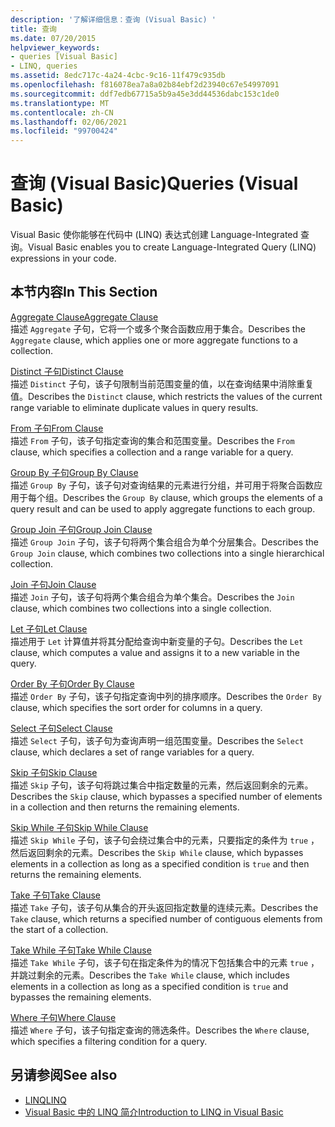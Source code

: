 ```yaml
---
description: '了解详细信息：查询 (Visual Basic) '
title: 查询
ms.date: 07/20/2015
helpviewer_keywords:
- queries [Visual Basic]
- LINQ, queries
ms.assetid: 8edc717c-4a24-4cbc-9c16-11f479c935db
ms.openlocfilehash: f816078ea7a8a02b84ebf2d23940c67e54997091
ms.sourcegitcommit: ddf7edb67715a5b9a45e3dd44536dabc153c1de0
ms.translationtype: MT
ms.contentlocale: zh-CN
ms.lasthandoff: 02/06/2021
ms.locfileid: "99700424"
---
```

# <a name="queries-visual-basic"></a><span data-ttu-id="f1109-103">查询 (Visual Basic)</span><span class="sxs-lookup"><span data-stu-id="f1109-103">Queries (Visual Basic)</span></span>

<span data-ttu-id="f1109-104">Visual Basic 使你能够在代码中 (LINQ) 表达式创建 Language-Integrated 查询。</span><span class="sxs-lookup"><span data-stu-id="f1109-104">Visual Basic enables you to create Language-Integrated Query (LINQ) expressions in your code.</span></span>  
  
## <a name="in-this-section"></a><span data-ttu-id="f1109-105">本节内容</span><span class="sxs-lookup"><span data-stu-id="f1109-105">In This Section</span></span>  

 [<span data-ttu-id="f1109-106">Aggregate Clause</span><span class="sxs-lookup"><span data-stu-id="f1109-106">Aggregate Clause</span></span>](aggregate-clause.md)  
 <span data-ttu-id="f1109-107">描述 `Aggregate` 子句，它将一个或多个聚合函数应用于集合。</span><span class="sxs-lookup"><span data-stu-id="f1109-107">Describes the `Aggregate` clause, which applies one or more aggregate functions to a collection.</span></span>  
  
 [<span data-ttu-id="f1109-108">Distinct 子句</span><span class="sxs-lookup"><span data-stu-id="f1109-108">Distinct Clause</span></span>](distinct-clause.md)  
 <span data-ttu-id="f1109-109">描述 `Distinct` 子句，该子句限制当前范围变量的值，以在查询结果中消除重复值。</span><span class="sxs-lookup"><span data-stu-id="f1109-109">Describes the `Distinct` clause, which restricts the values of the current range variable to eliminate duplicate values in query results.</span></span>  
  
 [<span data-ttu-id="f1109-110">From 子句</span><span class="sxs-lookup"><span data-stu-id="f1109-110">From Clause</span></span>](from-clause.md)  
 <span data-ttu-id="f1109-111">描述 `From` 子句，该子句指定查询的集合和范围变量。</span><span class="sxs-lookup"><span data-stu-id="f1109-111">Describes the `From` clause, which specifies a collection and a range variable for a query.</span></span>  
  
 [<span data-ttu-id="f1109-112">Group By 子句</span><span class="sxs-lookup"><span data-stu-id="f1109-112">Group By Clause</span></span>](group-by-clause.md)  
 <span data-ttu-id="f1109-113">描述 `Group By` 子句，该子句对查询结果的元素进行分组，并可用于将聚合函数应用于每个组。</span><span class="sxs-lookup"><span data-stu-id="f1109-113">Describes the `Group By` clause, which groups the elements of a query result and can be used to apply aggregate functions to each group.</span></span>  
  
 [<span data-ttu-id="f1109-114">Group Join 子句</span><span class="sxs-lookup"><span data-stu-id="f1109-114">Group Join Clause</span></span>](group-join-clause.md)  
 <span data-ttu-id="f1109-115">描述 `Group Join` 子句，该子句将两个集合组合为单个分层集合。</span><span class="sxs-lookup"><span data-stu-id="f1109-115">Describes the `Group Join` clause, which combines two collections into a single hierarchical collection.</span></span>  
  
 [<span data-ttu-id="f1109-116">Join 子句</span><span class="sxs-lookup"><span data-stu-id="f1109-116">Join Clause</span></span>](join-clause.md)  
 <span data-ttu-id="f1109-117">描述 `Join` 子句，该子句将两个集合组合为单个集合。</span><span class="sxs-lookup"><span data-stu-id="f1109-117">Describes the `Join` clause, which combines two collections into a single collection.</span></span>  
  
 [<span data-ttu-id="f1109-118">Let 子句</span><span class="sxs-lookup"><span data-stu-id="f1109-118">Let Clause</span></span>](let-clause.md)  
 <span data-ttu-id="f1109-119">描述用于 `Let` 计算值并将其分配给查询中新变量的子句。</span><span class="sxs-lookup"><span data-stu-id="f1109-119">Describes the `Let` clause, which computes a value and assigns it to a new variable in the query.</span></span>  
  
 [<span data-ttu-id="f1109-120">Order By 子句</span><span class="sxs-lookup"><span data-stu-id="f1109-120">Order By Clause</span></span>](order-by-clause.md)  
 <span data-ttu-id="f1109-121">描述 `Order By` 子句，该子句指定查询中列的排序顺序。</span><span class="sxs-lookup"><span data-stu-id="f1109-121">Describes the `Order By` clause, which specifies the sort order for columns in a query.</span></span>  
  
 [<span data-ttu-id="f1109-122">Select 子句</span><span class="sxs-lookup"><span data-stu-id="f1109-122">Select Clause</span></span>](select-clause.md)  
 <span data-ttu-id="f1109-123">描述 `Select` 子句，该子句为查询声明一组范围变量。</span><span class="sxs-lookup"><span data-stu-id="f1109-123">Describes the `Select` clause, which declares a set of range variables for a query.</span></span>  
  
 [<span data-ttu-id="f1109-124">Skip 子句</span><span class="sxs-lookup"><span data-stu-id="f1109-124">Skip Clause</span></span>](skip-clause.md)  
 <span data-ttu-id="f1109-125">描述 `Skip` 子句，该子句将跳过集合中指定数量的元素，然后返回剩余的元素。</span><span class="sxs-lookup"><span data-stu-id="f1109-125">Describes the `Skip` clause, which bypasses a specified number of elements in a collection and then returns the remaining elements.</span></span>  
  
 [<span data-ttu-id="f1109-126">Skip While 子句</span><span class="sxs-lookup"><span data-stu-id="f1109-126">Skip While Clause</span></span>](skip-while-clause.md)  
 <span data-ttu-id="f1109-127">描述 `Skip While` 子句，该子句会绕过集合中的元素，只要指定的条件为 `true` ，然后返回剩余的元素。</span><span class="sxs-lookup"><span data-stu-id="f1109-127">Describes the `Skip While` clause, which bypasses elements in a collection as long as a specified condition is `true` and then returns the remaining elements.</span></span>  
  
 [<span data-ttu-id="f1109-128">Take 子句</span><span class="sxs-lookup"><span data-stu-id="f1109-128">Take Clause</span></span>](take-clause.md)  
 <span data-ttu-id="f1109-129">描述 `Take` 子句，该子句从集合的开头返回指定数量的连续元素。</span><span class="sxs-lookup"><span data-stu-id="f1109-129">Describes the `Take` clause, which returns a specified number of contiguous elements from the start of a collection.</span></span>  
  
 [<span data-ttu-id="f1109-130">Take While 子句</span><span class="sxs-lookup"><span data-stu-id="f1109-130">Take While Clause</span></span>](take-while-clause.md)  
 <span data-ttu-id="f1109-131">描述 `Take While` 子句，该子句在指定条件为的情况下包括集合中的元素 `true` ，并跳过剩余的元素。</span><span class="sxs-lookup"><span data-stu-id="f1109-131">Describes the `Take While` clause, which includes elements in a collection as long as a specified condition is `true` and bypasses the remaining elements.</span></span>  
  
 [<span data-ttu-id="f1109-132">Where 子句</span><span class="sxs-lookup"><span data-stu-id="f1109-132">Where Clause</span></span>](where-clause.md)  
 <span data-ttu-id="f1109-133">描述 `Where` 子句，该子句指定查询的筛选条件。</span><span class="sxs-lookup"><span data-stu-id="f1109-133">Describes the `Where` clause, which specifies a filtering condition for a query.</span></span>  
  
## <a name="see-also"></a><span data-ttu-id="f1109-134">另请参阅</span><span class="sxs-lookup"><span data-stu-id="f1109-134">See also</span></span>

- [<span data-ttu-id="f1109-135">LINQ</span><span class="sxs-lookup"><span data-stu-id="f1109-135">LINQ</span></span>](../../programming-guide/language-features/linq/index.md)
- [<span data-ttu-id="f1109-136">Visual Basic 中的 LINQ 简介</span><span class="sxs-lookup"><span data-stu-id="f1109-136">Introduction to LINQ in Visual Basic</span></span>](../../programming-guide/language-features/linq/introduction-to-linq.md)

